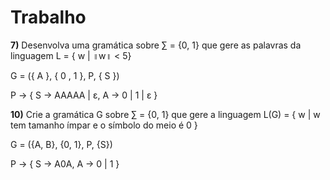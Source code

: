 # Trabalho

**7)**
Desenvolva uma gramática sobre  ∑ = {0, 1} que gere as palavras da linguagem L = { w | ॥w॥ < 5}

G = ({ A }, { 0 , 1 }, P, { S })

P → {
    S → AAAAA | ε,
    A → 0 | 1 | ε
}

**10)**
Crie a gramática G sobre ∑ = {0, 1} que gere a linguagem L(G) = { w | w tem tamanho ímpar e o símbolo do meio é 0 }

G = ({A, B}, {0, 1}, P, {S})

P → {
    S → A0A,
    A → 0 | 1
}

